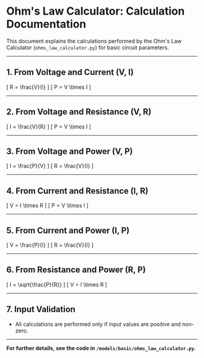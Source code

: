# Ohm's Law Calculator: Calculation Documentation

This document explains the calculations performed by the Ohm's Law Calculator (`ohms_law_calculator.py`) for basic circuit parameters.

---

## 1. From Voltage and Current (V, I)

\[
R = \frac{V}{I}
\]
\[
P = V \times I
\]

---

## 2. From Voltage and Resistance (V, R)

\[
I = \frac{V}{R}
\]
\[
P = V \times I
\]

---

## 3. From Voltage and Power (V, P)

\[
I = \frac{P}{V}
\]
\[
R = \frac{V}{I}
\]

---

## 4. From Current and Resistance (I, R)

\[
V = I \times R
\]
\[
P = V \times I
\]

---

## 5. From Current and Power (I, P)

\[
V = \frac{P}{I}
\]
\[
R = \frac{V}{I}
\]

---

## 6. From Resistance and Power (R, P)

\[
I = \sqrt{\frac{P}{R}}
\]
\[
V = I \times R
\]

---

## 7. Input Validation

- All calculations are performed only if input values are positive and non-zero.

---

**For further details, see the code in `/models/basic/ohms_law_calculator.py`.**
